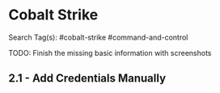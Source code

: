 # Cobalt Strike

Search Tag(s): #cobalt-strike #command-and-control

TODO: Finish the missing basic information with screenshots

## 2.1 - Add Credentials Manually